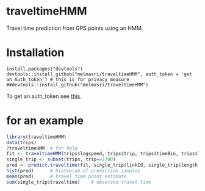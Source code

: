 # traveltimeHMM
Travel time prediction from GPS points using an HMM.

# Installation
```
install.packages("devtools")
devtools::install_github("melmasri/traveltimeHMM", auth_token = 'get an Auth_token') # this is for privacy measure
##devtools::install_github("melmasri/traveltimeHMM")
```
To get an auth_token see [this](https://help.github.com/en/articles/creating-a-personal-access-token-for-the-command-line).

# for an example
```R
library(traveltimeHMM)
data(trips)
?traveltimeHMM  # for help
fit <- traveltimeHMM(trips$logspeed, trips$trip, trips$timeBin, trips$linkId, nQ = 2, max.it = 20)
single_trip <- subset(trips, trip==2700)
pred <- predict.traveltime(fit, single_trip$linkId, single_trip$length,single_trip$time[1])
hist(pred)      # histogram of prediction samples
mean(pred)      # travel time point estimate
sum(single_trip$traveltime)    # observed travel time
```

